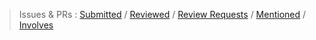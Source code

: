  > Issues & PRs : [Submitted](https://github.com/pulls?q=is%3Apr+author%3Ayoshinorin+archived%3Afalse+-user%3Ayoshinorin+is%3Aopen) /
 [Reviewed](https://github.com/pulls?q=is%3Apr+archived%3Afalse+reviewed-by%3Ayoshinorin+is%3Aclosed+-user%3Ayoshinorin+is%3Aopen) /
 [Review Requests](https://github.com/pulls?q=is%3Apr+archived%3Afalse+is%3Aclosed+review-requested%3Ayoshinorin+-user%3Ayoshinorin+is%3Aopen) /
 [Mentioned](https://github.com/pulls?q=is%3Apr+archived%3Afalse+is%3Aclosed+mentions%3Ayoshinorin+-user%3Ayoshinorin+is%3Aopen) /
 [Involves](https://github.com/pulls?q=archived%3Afalse+involves%3Ayoshinorin+-user%3Ayoshinorin+is%3Aopen)
